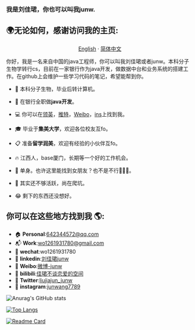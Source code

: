 ### 我是刘佳珺，你也可以叫我junw.

## 🌍无论如何，感谢访问我的主页:

<p align="center">
    <a href="./README_en.md">English</a>
    ·
    <a href="./README_cn.md">简体中文</a>    
<p/>
你好，我是一名来自中国的java工程师，你可以叫我刘佳珺或者junw。本科分子生物学转行cs，目前在一家银行作为java开发，做数据中台和业务系统的搭建工作。在github上会维护一些学习代码的笔记，希望能帮到你。

- 🧬 本科分子生物，毕业后转计算机。


- 🏦 在银行全职做**java开发**。


- 💻 你可以在[领英](https://www.linkedin.com/in/%E4%BD%B3%E7%8F%BA-%E5%88%98-3a4345156/)，[推特](https://twitter.com/home)，[Weibo](https://weibo.com/u/6511079715)，[ins](https://www.instagram.com/junwang7789/)上找到我。


- 🎓 毕业于**集美大学**，欢迎各位校友互fo。


- 📋 准备**留学润美**，欢迎有经验的小伙伴互fo。


- 🔥 江西人，base厦门，长期等一个好的工作机会。


- 💌 单身。也许这里能找到女朋友？也不是不行🤣🤣🤣。


- 🚀 其实还不够活跃，尚在爬坑。


- 😂 剩下的东西还没想好。

## 你可以在这些地方找到我 🌎:

- 🏠 **Personal**:642344572@qq.com
- 📬 **Work**:wo1261931780@gmail.com
- 💼 **wechat**:wo1261931780
- 💼 **linkedin**:[刘佳珺junw](https://www.linkedin.com/in/%E4%BD%B3%E7%8F%BA-%E5%88%98-3a4345156/)
- 🤳 **Weibo**:[微博-junw](https://weibo.com/u/6511079715)
- 🤳 **bilibili**:[佳珺不谈恋爱的空间](https://space.bilibili.com/2001956953?spm_id_from=333.1007.0.0)
- 🤳 **Twitter**:[liujiajun_junw](https://twitter.com/home)
- 🤳 **instagram**:[junwang7789](https://www.instagram.com/junwang7789/)

![Anurag's GitHub stats](https://github-readme-stats.vercel.app/api?username=wo1261931780&bg_color=30,0575e6,021b79&title_color=fff&text_color=fff)

[![Top Langs](https://github-readme-stats.vercel.app/api/top-langs/?username=wo1261931780)](https://github.com/wo1261931780/st-java.github.io)

[![Readme Card](https://github-readme-stats.vercel.app/api/pin/?username=wo1261931780&repo=st-java.github.io)](https://github.com/wo1261931780/st-java.github.io)
